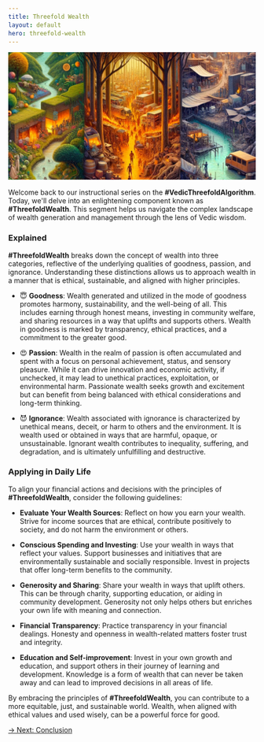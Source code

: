 ```yaml
---
title: Threefold Wealth
layout: default
hero: threefold-wealth
---
```


![Threefold Wealth](/assets/img/ins-threefold-wealth.png)

Welcome back to our instructional series on the **#VedicThreefoldAlgorithm**. Today, we'll delve into an enlightening component known as **#ThreefoldWealth**. This segment helps us navigate the complex landscape of wealth generation and management through the lens of Vedic wisdom.

### Explained

**#ThreefoldWealth** breaks down the concept of wealth into three categories, reflective of the underlying qualities of goodness, passion, and ignorance. Understanding these distinctions allows us to approach wealth in a manner that is ethical, sustainable, and aligned with higher principles.

- 😇 **Goodness**: Wealth generated and utilized in the mode of goodness promotes harmony, sustainability, and the well-being of all. This includes earning through honest means, investing in community welfare, and sharing resources in a way that uplifts and supports others. Wealth in goodness is marked by transparency, ethical practices, and a commitment to the greater good.

- 😍 **Passion**: Wealth in the realm of passion is often accumulated and spent with a focus on personal achievement, status, and sensory pleasure. While it can drive innovation and economic activity, if unchecked, it may lead to unethical practices, exploitation, or environmental harm. Passionate wealth seeks growth and excitement but can benefit from being balanced with ethical considerations and long-term thinking.

- 😈 **Ignorance**: Wealth associated with ignorance is characterized by unethical means, deceit, or harm to others and the environment. It is wealth used or obtained in ways that are harmful, opaque, or unsustainable. Ignorant wealth contributes to inequality, suffering, and degradation, and is ultimately unfulfilling and destructive.

### Applying in Daily Life

To align your financial actions and decisions with the principles of **#ThreefoldWealth**, consider the following guidelines:

- **Evaluate Your Wealth Sources**: Reflect on how you earn your wealth. Strive for income sources that are ethical, contribute positively to society, and do not harm the environment or others.

- **Conscious Spending and Investing**: Use your wealth in ways that reflect your values. Support businesses and initiatives that are environmentally sustainable and socially responsible. Invest in projects that offer long-term benefits to the community.

- **Generosity and Sharing**: Share your wealth in ways that uplift others. This can be through charity, supporting education, or aiding in community development. Generosity not only helps others but enriches your own life with meaning and connection.

- **Financial Transparency**: Practice transparency in your financial dealings. Honesty and openness in wealth-related matters foster trust and integrity.

- **Education and Self-improvement**: Invest in your own growth and education, and support others in their journey of learning and development. Knowledge is a form of wealth that can never be taken away and can lead to improved decisions in all areas of life.

By embracing the principles of **#ThreefoldWealth**, you can contribute to a more equitable, just, and sustainable world. Wealth, when aligned with ethical values and used wisely, can be a powerful force for good.

[→ Next: Conclusion](conclusion)

